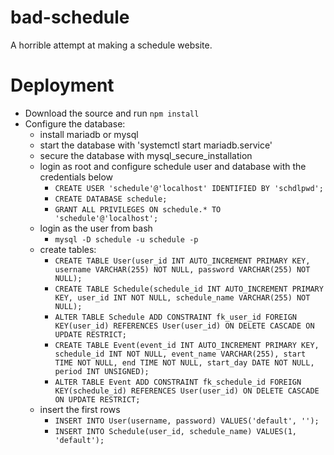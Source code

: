 # bad-schedule
A horrible attempt at making a schedule website.

# Deployment
- Download the source and run `npm install`
- Configure the database:
  - install mariadb or mysql
  - start the database with 'systemctl start mariadb.service'
  - secure the database with mysql_secure_installation
  - login as root and configure schedule user and database with the credentials below
    - `CREATE USER 'schedule'@'localhost' IDENTIFIED BY 'schdlpwd';`
    - `CREATE DATABASE schedule;`
    - `GRANT ALL PRIVILEGES ON schedule.* TO 'schedule'@'localhost';`
  - login as the user from bash
    - `mysql -D schedule -u schedule -p`
  - create tables:
    - `CREATE TABLE User(user_id INT AUTO_INCREMENT PRIMARY KEY, username VARCHAR(255) NOT NULL, password VARCHAR(255) NOT NULL);`
    - `CREATE TABLE Schedule(schedule_id INT AUTO_INCREMENT PRIMARY KEY, user_id INT NOT NULL, schedule_name VARCHAR(255) NOT NULL);`
    - `ALTER TABLE Schedule ADD CONSTRAINT fk_user_id FOREIGN KEY(user_id) REFERENCES User(user_id) ON DELETE CASCADE ON UPDATE RESTRICT;`
    - `CREATE TABLE Event(event_id INT AUTO_INCREMENT PRIMARY KEY, schedule_id INT NOT NULL, event_name VARCHAR(255), start TIME NOT NULL, end TIME NOT NULL, start_day DATE NOT NULL, period INT UNSIGNED);`
    - `ALTER TABLE Event ADD CONSTRAINT fk_schedule_id FOREIGN KEY(schedule_id) REFERENCES User(user_id) ON DELETE CASCADE ON UPDATE RESTRICT;`
  - insert the first rows
    - `INSERT INTO User(username, password) VALUES('default', '');`
    - `INSERT INTO Schedule(user_id, schedule_name) VALUES(1, 'default');`

